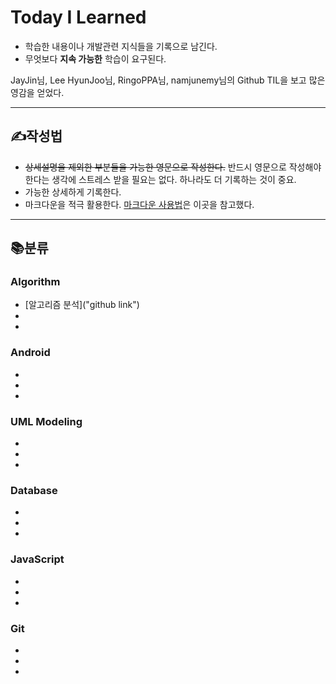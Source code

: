 # Today I Learned

* 학습한 내용이나 개발관련 지식들을 기록으로 남긴다.
* 무엇보다 **지속 가능한** 학습이 요구된다.

JayJin님, Lee HyunJoo님, RingoPPA님, namjunemy님의 Github TIL을 보고 많은 영감을 얻었다.  
- - -

✍작성법
-------------

* ~~상세설명을 제외한 부분들을 가능한 영문으로 작성한다.~~ 반드시 영문으로 작성해야 한다는 생각에 스트레스 받을 필요는 없다. 하나라도 더 기록하는 것이 중요. 
* 가능한 상세하게 기록한다.
* 마크다운을 적극 활용한다. [마크다운 사용법](https://gist.github.com/ihoneymon/652be052a0727ad59601#file-gistfile1-md, "github link")은 이곳을 참고했다.
- - -

📚분류
-------------

### Algorithm
* [알고리즘 분석]("github link")
*
*
### Android
*
*
*
### UML Modeling
*
*
*
### Database
*
*
*
### JavaScript
*
*
*
### Git
*
*
*
